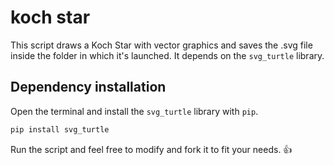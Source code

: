 # koch star
This script draws a Koch Star with vector graphics and saves the .svg file inside the folder in which it's launched.
It depends on the ```svg_turtle``` library.


## Dependency installation
Open the terminal and install the ```svg_turtle``` library with ```pip```.
``` bash
pip install svg_turtle
```
Run the script and feel free to modify and fork it to fit your needs. 👍
